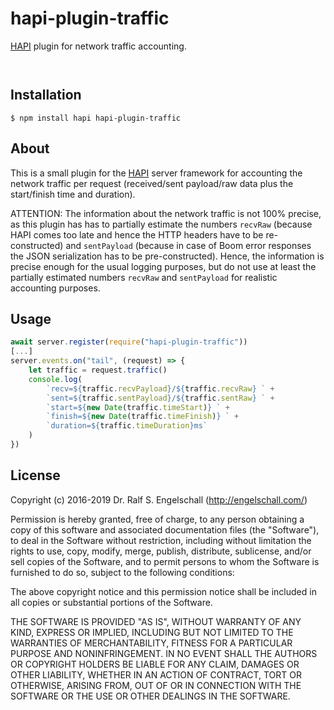 
hapi-plugin-traffic
===================

[HAPI](http://hapijs.com/) plugin for network traffic accounting.

<p/>
<img src="https://nodei.co/npm/hapi-plugin-traffic.png?downloads=true&stars=true" alt=""/>

<p/>
<img src="https://david-dm.org/rse/hapi-plugin-traffic.png" alt=""/>

Installation
------------

```shell
$ npm install hapi hapi-plugin-traffic
```

About
-----

This is a small plugin for the [HAPI](http://hapijs.com/) server
framework for accounting the network traffic per request (received/sent
payload/raw data plus the start/finish time and duration).

ATTENTION: The information about the network traffic is not 100%
precise, as this plugin has has to partially estimate the numbers
`recvRaw` (because HAPI comes too late and hence the HTTP headers have
to be re-constructed) and `sentPayload` (because in case of Boom error
responses the JSON serialization has to be pre-constructed). Hence, the
information is precise enough for the usual logging purposes, but do not
use at least the partially estimated numbers `recvRaw` and `sentPayload`
for realistic accounting purposes.

Usage
-----

```js
await server.register(require("hapi-plugin-traffic"))
[...]
server.events.on("tail", (request) => {
    let traffic = request.traffic()
    console.log(
        `recv=${traffic.recvPayload}/${traffic.recvRaw} ` +
        `sent=${traffic.sentPayload}/${traffic.sentRaw} ` +
        `start=${new Date(traffic.timeStart)} ` +
        `finish=${new Date(traffic.timeFinish)} ` +
        `duration=${traffic.timeDuration}ms`
    )
})
```

License
-------

Copyright (c) 2016-2019 Dr. Ralf S. Engelschall (http://engelschall.com/)

Permission is hereby granted, free of charge, to any person obtaining
a copy of this software and associated documentation files (the
"Software"), to deal in the Software without restriction, including
without limitation the rights to use, copy, modify, merge, publish,
distribute, sublicense, and/or sell copies of the Software, and to
permit persons to whom the Software is furnished to do so, subject to
the following conditions:

The above copyright notice and this permission notice shall be included
in all copies or substantial portions of the Software.

THE SOFTWARE IS PROVIDED "AS IS", WITHOUT WARRANTY OF ANY KIND,
EXPRESS OR IMPLIED, INCLUDING BUT NOT LIMITED TO THE WARRANTIES OF
MERCHANTABILITY, FITNESS FOR A PARTICULAR PURPOSE AND NONINFRINGEMENT.
IN NO EVENT SHALL THE AUTHORS OR COPYRIGHT HOLDERS BE LIABLE FOR ANY
CLAIM, DAMAGES OR OTHER LIABILITY, WHETHER IN AN ACTION OF CONTRACT,
TORT OR OTHERWISE, ARISING FROM, OUT OF OR IN CONNECTION WITH THE
SOFTWARE OR THE USE OR OTHER DEALINGS IN THE SOFTWARE.


